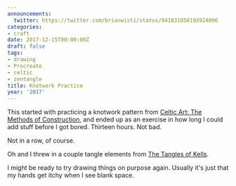 ```yaml
---
announcements:
  twitter: https://twitter.com/brianwisti/status/941831058193924096
categories:
- craft
date: 2017-12-15T00:00:00Z
draft: false
tags:
- drawing
- Procreate
- celtic
- zentangle
title: Knotwork Practice
year: '2017'
---
```

This started with practicing a knotwork pattern from [Celtic Art: The Methods of Construction][], and ended up
as an exercise in how long I could add stuff before I got bored. Thirteen hours. Not bad.

Not in a row, of course.

Oh and I threw in a couple tangle elements from [The Tangles of Kells][].

[Celtic Art: The Methods of Construction]: https://www.goodreads.com/book/show/618205.Celtic_Art
[The Tangles of Kells]: https://www.goodreads.com/book/show/26311641-the-tangles-of-kells

I might be ready to try drawing things on purpose again. Usually it's just that my hands get itchy when I see
blank space.
